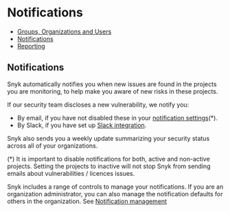 # Notifications

* [ Groups, Organizations and Users](https://github.com/snyk/user-docs/tree/53fce7f51125484bfae446936b09a98076f1d418/hc/en-us/articles/360011418638-Groups-Organizations-and-Users/README.md)
* [ Notifications](https://github.com/snyk/user-docs/tree/53fce7f51125484bfae446936b09a98076f1d418/hc/en-us/articles/360011633117-Notifications/README.md)
* [ Reporting](https://github.com/snyk/user-docs/tree/53fce7f51125484bfae446936b09a98076f1d418/hc/en-us/articles/360011318037-Reporting/README.md)

## Notifications

Snyk automatically notifies you when new issues are found in the projects you are monitoring, to help make you aware of new risks in these projects.

If our security team discloses a new vulnerability, we notify you:

* By email, if you have not disabled these in your [notification settings](https://app.snyk.io/account/notifications)\(\*\).
* By Slack, if you have set up [Slack integration](https://support.snyk.io/hc/en-us/articles/360004002438-Slack-integration). 

Snyk also sends you a weekly update summarizing your security status across all of your organizations.

\(\*\) It is important to disable notifications for both, active and non-active projects. Setting the projects to inactive will not stop Snyk from sending emails about vulnerabilities / licences issues.

Snyk includes a range of controls to manage your notifications. If you are an organization administrator, you can also manage the notification defaults for others in the organization. See [Notification management](https://support.snyk.io/hc/en-us/articles/360004037657-Notification-management)


